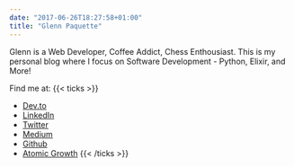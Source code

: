 ```yaml
---
date: "2017-06-26T18:27:58+01:00"
title: "Glenn Paquette"
---
```


Glenn is a Web Developer, Coffee Addict, Chess Enthousiast. This is my personal blog where I focus on Software Development - Python, Elixir, and More! 

Find me at:
{{< ticks >}}
* [Dev.to](https://dev.to/paqman85)
* [LinkedIn](https://www.linkedin.com/in/glennpaquette/)
* [Twitter](https://twitter.com/GlennPaquette)
* [Medium](https://medium.com/@glenn_15243)
* [Github](https://github.com/paqman85)
* [Atomic Growth](https://atomicgrowth.co)
{{< /ticks >}}
